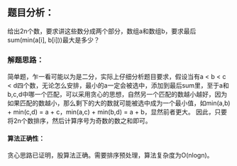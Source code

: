 ## 题目分析：

给出2n个数，要求讲这些数分成两个部分，数组a和数组b，要求最后sum(min(a[i], b[i]))最大是多少？

### 解题思路：

简单题，乍一看可能以为是二分，实际上仔细分析题目要求，假设当有a < b < c < d四个数，无论怎么安排，最小的a一定会被选中，添加到最后sum里，至于a和b,c,d中哪一个匹配，可以采用贪心的思想，自然另一个匹配的数越小越好，因为如果匹配的数越小，那么剩下的大的数就可能被选中成为一个最小值，如min(a,b) + min(c,d) = a + c，min(a,c) + min(b,d) = a + b，显然前者更大。 
因此，只要将2n个数排序，然后计算序号为奇数的数之和即可。


#### 算法正确性：

贪心思路已证明，股算法正确。需要排序预处理，算法复杂度为O(nlogn)。
